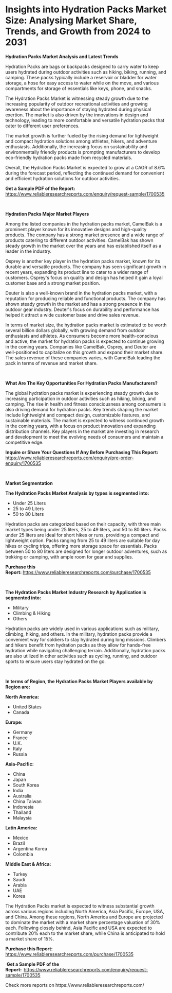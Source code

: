 <p><h1>Insights into Hydration Packs Market Size: Analysing Market Share, Trends, and Growth from 2024 to 2031</h1></p><p><strong>Hydration Packs Market Analysis and Latest Trends</strong></p>
<p><p>Hydration Packs are bags or backpacks designed to carry water to keep users hydrated during outdoor activities such as hiking, biking, running, and camping. These packs typically include a reservoir or bladder for water storage, a hose for easy access to water while on the move, and various compartments for storage of essentials like keys, phone, and snacks.</p><p>The Hydration Packs Market is witnessing steady growth due to the increasing popularity of outdoor recreational activities and growing awareness about the importance of staying hydrated during physical exertion. The market is also driven by the innovations in design and technology, leading to more comfortable and versatile hydration packs that cater to different user preferences.</p><p>The market growth is further fueled by the rising demand for lightweight and compact hydration solutions among athletes, hikers, and adventure enthusiasts. Additionally, the increasing focus on sustainability and environmentally friendly products is prompting manufacturers to develop eco-friendly hydration packs made from recycled materials.</p><p>Overall, the Hydration Packs Market is expected to grow at a CAGR of 8.6% during the forecast period, reflecting the continued demand for convenient and efficient hydration solutions for outdoor activities.</p></p>
<p><strong>Get a Sample PDF of the Report:&nbsp;</strong> <a href="https://www.reliableresearchreports.com/enquiry/request-sample/1700535">https://www.reliableresearchreports.com/enquiry/request-sample/1700535</a></p>
<p>&nbsp;</p>
<p><strong>Hydration Packs Major Market Players</strong></p>
<p><p>Among the listed companies in the hydration packs market, CamelBak is a prominent player known for its innovative designs and high-quality products. The company has a strong market presence and a wide range of products catering to different outdoor activities. CamelBak has shown steady growth in the market over the years and has established itself as a leader in the industry.</p><p>Osprey is another key player in the hydration packs market, known for its durable and versatile products. The company has seen significant growth in recent years, expanding its product line to cater to a wider range of customers. Osprey's focus on quality and design has helped it gain a loyal customer base and a strong market position.</p><p>Deuter is also a well-known brand in the hydration packs market, with a reputation for producing reliable and functional products. The company has shown steady growth in the market and has a strong presence in the outdoor gear industry. Deuter's focus on durability and performance has helped it attract a wide customer base and drive sales revenue.</p><p>In terms of market size, the hydration packs market is estimated to be worth several billion dollars globally, with growing demand from outdoor enthusiasts and athletes. As consumers become more health-conscious and active, the market for hydration packs is expected to continue growing in the coming years. Companies like CamelBak, Osprey, and Deuter are well-positioned to capitalize on this growth and expand their market share. The sales revenue of these companies varies, with CamelBak leading the pack in terms of revenue and market share.</p></p>
<p>&nbsp;</p>
<p><strong>What Are The Key Opportunities For Hydration Packs Manufacturers?</strong></p>
<p><p>The global hydration packs market is experiencing steady growth due to increasing participation in outdoor activities such as hiking, biking, and camping. The rise in health and fitness consciousness among consumers is also driving demand for hydration packs. Key trends shaping the market include lightweight and compact design, customizable features, and sustainable materials. The market is expected to witness continued growth in the coming years, with a focus on product innovation and expanding distribution channels. Key players in the market are investing in research and development to meet the evolving needs of consumers and maintain a competitive edge.</p></p>
<p><strong>Inquire or Share Your Questions If Any Before Purchasing This Report:</strong> <a href="https://www.reliableresearchreports.com/enquiry/pre-order-enquiry/1700535">https://www.reliableresearchreports.com/enquiry/pre-order-enquiry/1700535</a></p>
<p>&nbsp;</p>
<p><strong>Market Segmentation</strong></p>
<p><strong>The Hydration Packs Market Analysis by types is segmented into:</strong></p>
<p><ul><li>Under 25 Liters</li><li>25 to 49 Liters</li><li>50 to 80 Liters</li></ul></p>
<p><p>Hydration packs are categorized based on their capacity, with three main market types being under 25 liters, 25 to 49 liters, and 50 to 80 liters. Packs under 25 liters are ideal for short hikes or runs, providing a compact and lightweight option. Packs ranging from 25 to 49 liters are suitable for day hikes or cycling trips, offering more storage space for essentials. Packs between 50 to 80 liters are designed for longer outdoor adventures, such as trekking or camping, with ample room for gear and supplies.</p></p>
<p><strong>Purchase this Report:&nbsp;</strong><a href="https://www.reliableresearchreports.com/purchase/1700535">https://www.reliableresearchreports.com/purchase/1700535</a></p>
<p>&nbsp;</p>
<p><strong>The Hydration Packs Market Industry Research by Application is segmented into:</strong></p>
<p><ul><li>Military</li><li>Climbing & Hiking</li><li>Others</li></ul></p>
<p><p>Hydration packs are widely used in various applications such as military, climbing, hiking, and others. In the military, hydration packs provide a convenient way for soldiers to stay hydrated during long missions. Climbers and hikers benefit from hydration packs as they allow for hands-free hydration while navigating challenging terrain. Additionally, hydration packs are also utilized in other activities such as cycling, running, and outdoor sports to ensure users stay hydrated on the go.</p></p>
<p>&nbsp;</p>
<p><strong>In terms of Region, the Hydration Packs Market Players available by Region are:</strong></p>
<p>
    <p> <strong> North America: </strong>
        <ul>
            <li>United States</li>
            <li>Canada</li>
        </ul>
        </p> 
    <p> <strong> Europe: </strong>
        <ul>
            <li>Germany</li>
            <li>France</li>
            <li>U.K.</li>
            <li>Italy</li>
            <li>Russia</li>
        </ul>
        </p> 
    <p> <strong> Asia-Pacific: </strong>
        <ul>
            <li>China</li>
            <li>Japan</li>
            <li>South Korea</li>
            <li>India</li>
            <li>Australia</li>
            <li>China Taiwan</li>
            <li>Indonesia</li>
            <li>Thailand</li>
            <li>Malaysia</li>
        </ul>
        </p> 
    <p> <strong> Latin America: </strong>
        <ul>
            <li>Mexico</li>
            <li>Brazil</li>
            <li>Argentina Korea</li>
            <li>Colombia</li>
        </ul>
        </p> 
    <p> <strong> Middle East & Africa: </strong>
        <ul>
            <li>Turkey</li>
            <li>Saudi</li>
            <li>Arabia</li>
            <li>UAE</li>
            <li>Korea</li>
        </ul>
    </p>
    </p>
<p><p>The Hydration Packs market is expected to witness substantial growth across various regions including North America, Asia Pacific, Europe, USA, and China. Among these regions, North America and Europe are projected to dominate the market with a market share percentage valuation of 30% each. Following closely behind, Asia Pacific and USA are expected to contribute 20% each to the market share, while China is anticipated to hold a market share of 15%.</p></p>
<p><strong>Purchase this Report: </strong><a href="https://www.reliableresearchreports.com/purchase/1700535">https://www.reliableresearchreports.com/purchase/1700535</a></p>
<p>&nbsp;<strong>Get a Sample PDF of the Report:&nbsp;&nbsp;</strong><a href="https://www.reliableresearchreports.com/enquiry/request-sample/1700535">https://www.reliableresearchreports.com/enquiry/request-sample/1700535</a></p>
<p><strong></strong></p>
<p>Check more reports on https://www.reliableresearchreports.com/</p>